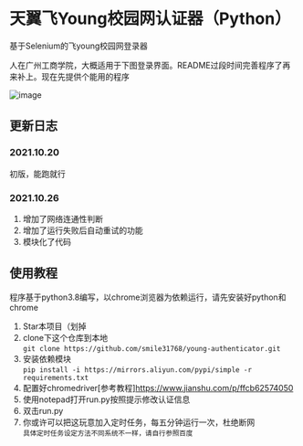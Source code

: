 # 天翼飞Young校园网认证器（Python）
基于Selenium的飞young校园网登录器

人在广州工商学院，大概适用于下图登录界面。README过段时间完善程序了再来补上。现在先提供个能用的程序

![image](https://user-images.githubusercontent.com/60568280/138116103-2bdfcc72-b6e6-4206-8a1d-7e83e1689bd4.png)

## 更新日志
### 2021.10.20
初版，能跑就行
### 2021.10.26
1. 增加了网络连通性判断
2. 增加了运行失败后自动重试的功能
3. 模块化了代码
## 使用教程
程序基于python3.8编写，以chrome浏览器为依赖运行，请先安装好python和chrome

1. Star本项目（划掉
2. clone下这个仓库到本地<br>
```git clone https://github.com/smile31768/young-authenticator.git ```
3. 安装依赖模块<br>
```pip install -i https://mirrors.aliyun.com/pypi/simple -r requirements.txt```
4. 配置好chromedriver[参考教程]<https://www.jianshu.com/p/ffcb62574050>
4. 使用notepad打开run.py按照提示修改认证信息
5. 双击run.py
6. 你或许可以把这玩意加入定时任务，每五分钟运行一次，杜绝断网<br>
```具体定时任务设定方法不同系统不一样，请自行参照百度```
